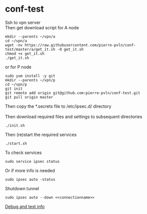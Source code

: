 # conf-test
Ssh to vpn server<br>
Then get download script for A node
```
mkdir --parents ~/vpn/a
cd ~/vpn/a
wget -nv https://raw.githubusercontent.com/pierre-pvln/conf-test/master/a/get_it.sh -O get_it.sh
chmod +x get_it.sh
./get_it.sh

```
or for P node
```
sudo yum install -y git
mkdir --parents ~/vpn/p
cd ~/vpn/p
git init
git remote add origin git@github.com:pierre-pvln/conf-test.git
git pull origin master

```

Then copy the \*.secrets file to /etc/ipsec.d/ directory<br>
<br>
Then download required files and settings to subsequent directories
```
./init.sh
```
Then (re)start the required services
```
./start.sh
```
To check services
```
sudo service ipsec status
```
Or if more info is needed
```
sudo ipsec auto -status
```
Shutdown tunnel
```
sudo ipsec auto --down <<connectionname>>
```
[Debug and test info](DEBUG-TEST.md)